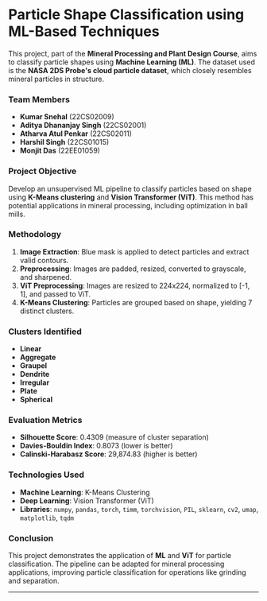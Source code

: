 # Particle Shape Classification using ML-Based Techniques

This project, part of the **Mineral Processing and Plant Design Course**, aims to classify particle shapes using **Machine Learning (ML)**. The dataset used is the **NASA 2DS Probe's cloud particle dataset**, which closely resembles mineral particles in structure.

### Team Members
- **Kumar Snehal** (22CS02009)
- **Aditya Dhananjay Singh** (22CS02001)
- **Atharva Atul Penkar** (22CS02011)
- **Harshil Singh** (22CS01015)
- **Monjit Das** (22EE01059)

### Project Objective
Develop an unsupervised ML pipeline to classify particles based on shape using **K-Means clustering** and **Vision Transformer (ViT)**. This method has potential applications in mineral processing, including optimization in ball mills.

### Methodology
1. **Image Extraction**: Blue mask is applied to detect particles and extract valid contours.
2. **Preprocessing**: Images are padded, resized, converted to grayscale, and sharpened.
3. **ViT Preprocessing**: Images are resized to 224x224, normalized to [-1, 1], and passed to ViT.
4. **K-Means Clustering**: Particles are grouped based on shape, yielding 7 distinct clusters.

### Clusters Identified
- **Linear**
- **Aggregate**
- **Graupel**
- **Dendrite**
- **Irregular**
- **Plate**
- **Spherical**

### Evaluation Metrics
- **Silhouette Score**: 0.4309 (measure of cluster separation)
- **Davies-Bouldin Index**: 0.8073 (lower is better)
- **Calinski-Harabasz Score**: 29,874.83 (higher is better)

### Technologies Used
- **Machine Learning**: K-Means Clustering
- **Deep Learning**: Vision Transformer (ViT)
- **Libraries**: `numpy`, `pandas`, `torch`, `timm`, `torchvision`, `PIL`, `sklearn`, `cv2`, `umap`, `matplotlib`, `tqdm`

### Conclusion
This project demonstrates the application of **ML** and **ViT** for particle classification. The pipeline can be adapted for mineral processing applications, improving particle classification for operations like grinding and separation.

---
